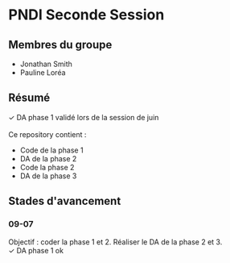 # PNDI Seconde Session

## Membres du groupe 
- Jonathan Smith 
- Pauline Loréa

## Résumé
✓ DA phase 1 validé lors de la session de juin</br>
</br>
Ce repository contient : 
<ul>
<li>Code de la phase 1</li>
<li>DA de la phase 2</li>
<li>Code la phase 2</li>
<li>DA de la phase 3</li>
</ul>


## Stades d'avancement 
### 09-07
Objectif : coder la phase 1 et 2. Réaliser le DA de la phase 2 et 3.</br>
✓ DA phase 1 ok 
